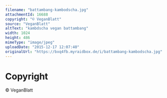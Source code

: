 ```yaml
---
filename: "battambang-kambodscha.jpg"
attachmentId: 16688
copyright: "© VeganBlatt"
source: "VeganBlatt"
altText: "kambdscha vegan battambang"
width: 1024
height: 486
mimeType: "image/jpeg"
uploadDate: "2015-12-17 12:07:40"
originalUrl: "https://bxq4fb.myraidbox.de/i/battambang-kambodscha.jpg"
---
```


# Copyright

© VeganBlatt
